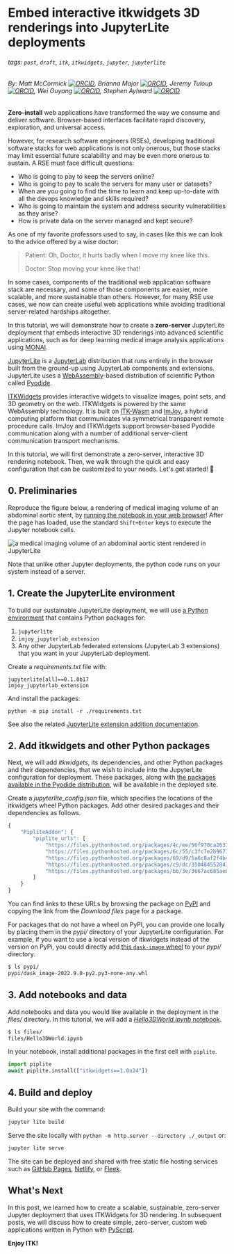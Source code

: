 # Embed interactive itkwidgets 3D renderings into JupyterLite deployments 

###### tags: `post`, `draft`, `itk`, `itkwidgets`, `jupyter`, `jupyterlite`

###### By: Matt McCormick [![ORCID](https://info.orcid.org/wp-content/uploads/2020/12/orcid_16x16.gif)](https://orcid.org/0000-0001-9475-3756), Brianna Major [![ORCID](https://info.orcid.org/wp-content/uploads/2020/12/orcid_16x16.gif)](https://orcid.org/0000-0003-4968-5701), Jeremy Tuloup [![ORCID](https://info.orcid.org/wp-content/uploads/2020/12/orcid_16x16.gif)](), Wei Ouyang [![ORCID](https://info.orcid.org/wp-content/uploads/2020/12/orcid_16x16.gif)](https://orcid.org/0000-0002-0291-926x), Stephen Aylward [![ORCID](https://info.orcid.org/wp-content/uploads/2020/12/orcid_16x16.gif)](https://orcid.org/0000-0002-7862-8856)

**Zero-install** web applications have transformed the way we consume and deliver software. Browser-based interfaces facilitate rapid discovery, exploration, and universal access.

However, for research software engineers (RSEs), developing traditional software stacks for web applications is not only onerous, but those stacks may limit essential future scalability and may be even more onerous to sustain. A RSE must face difficult questions:

- Who is going to pay to keep the servers online?
- Who is going to pay to scale the servers for many user or datasets?
- When are you going to find the time to learn and keep up-to-date with all the devops knowledge and skills required?
- Who is going to maintain the system and address security vulnerabilities as they arise?
- How is private data on the server managed and kept secure?

As one of my favorite professors used to say, in cases like this we can look to the advice offered by a wise doctor:

> Patient: Oh, Doctor, it hurts badly when I move my knee like this.
> 
> Doctor: Stop moving your knee like that!

In some cases, components of the traditional web application software stack are necessary, and some of those components are easier, more scalable, and more sustainable than others. However, for many RSE use cases, we now can create useful web applications while avoiding traditional server-related hardships altogether.

In this tutorial, we will demonstrate how to create a **zero-server** JupyterLite deployment that embeds interactive 3D renderings into advanced scientific applications, such as for deep learning medical image analysis applications using [MONAI](https://monai.io). 

[JupyterLite](https://jupyterlite.readthedocs.io/en/latest/) is a [JupyterLab](https://jupyter.org) distribution that runs entirely in the browser built from the ground-up using JupyterLab components and extensions. JupyterLite uses a [WebAssembly](webassembly.org)-based distribution of scientific Python called [Pyodide](https://pyodide.org/en/stable/).

[ITKWidgets](https://itkwidgets.readthedocs.io/) provides interactive widgets to visualize images, point sets, and 3D geometry on the web. ITKWidgets is powered by the same WebAssembly technology. It is built on [ITK-Wasm](https://wasm.itk.org) and [ImJoy](https://imjoy.io/), a hybrid computing platform that communicates via symmetrical transparent remote procedure calls. ImJoy and ITKWidgets support browser-based Pyodide communication along with a number of additional server-client communication transport mechanisms.

In this tutorial, we will first demonstrate a zero-server, interactive 3D rendering notebook. Then, we walk through the quick and easy configuration that can be customized to your needs.  Let's get started! 🚀

## 0. Preliminaries

Reproduce the figure below, a rendering of medical imaging volume of an abdominal aortic stent, by [running the notebook in your web browser](https://jupyterlite-itkwidgets-config-post.netlify.app/lab/index.html?path=Hello3DWorld.ipynb)! After the page has loaded, use the standard `Shift+Enter` keys to execute the Jupyter notebook cells.

![a medical imaging volume of an abdominal aortic stent rendered in JupyterLite](https://i.imgur.com/8VilXUN.gif)

Note that unlike other Jupyter deployments, the python code runs on your system instead of a server.

## 1. Create the JupyterLite environment

To build our sustainable JupyterLite deployment, we will use [a Python environment](https://github.com/conda-forge/miniforge) that contains Python packages for:

1. `jupyterlite`
2. `imjoy_jupyterlab_extension`
3. Any other JupyterLab federated extensions (JupyterLab 3 extensions) that you want in your JupyterLab deployment.

Create a *requirements.txt* file with:

```
jupyterlite[all]==0.1.0b17
imjoy_jupyterlab_extension
```

And install the packages:

```shell
python -m pip install -r ./requirements.txt
```

See also the related [JupyterLite extension addition documentation](https://jupyterlite.readthedocs.io/en/latest/howto/configure/simple_extensions.html).

## 2. Add itkwidgets and other Python packages

Next, we will add *itkwidgets*, its dependencies, and other Python packages and their dependencies, that we wish to include into the JupyterLite configuration for deployment. These packages, along with [the packages available in the Pyodide distribution](https://github.com/pyodide/pyodide/tree/main/packages), will be available in the deployed site.

Create a *jupyterlite_config.json* file, which specifies the locations of the itkwidgets wheel Python packages. Add other desired packages and their dependencies as follows.

```js 
{
    "PipliteAddon": {
        "piplite_urls": [
            "https://files.pythonhosted.org/packages/4c/ee/56f970ca26375176d3e4885f58471a12d5a6794bcefe8ad0ccb8d7158ca3/itkwasm-1.0b82-py3-none-any.whl",
            "https://files.pythonhosted.org/packages/6c/55/c3fc7e2b9671d15f0c0becdcb9fad6c330172988744ad6eaa17b71bace88/imjoy_rpc-0.5.16-py3-none-any.whl",
            "https://files.pythonhosted.org/packages/69/d9/5a6c8af2f4b4f49a809ae316ae4c12937d7dfda4e5b2f9e4167df5f15c0e/imjoy_utils-0.1.2-py3-none-any.whl",
            "https://files.pythonhosted.org/packages/c9/dc/3504845528418aff0b71f4b622bb0e8e12adec2d8f2c1ba21d695b9ac6e6/itkwidgets-1.0a24-py3-none-any.whl",
            "https://files.pythonhosted.org/packages/bb/3e/3667ac685ae83887b874896bcb55584797ba6b52a292df3e4b37736a9610/ngff_zarr-0.1.6-py3-none-any.whl"
        ]
    }
}
```

You can find links to these URLs by browsing the package on [PyPI](https://pypi.org) and copying the link from the *Download files* page for a package.

For packages that do not have a wheel on PyPI, you can provide one locally by placing them in the *pypi/* directory of your JupyterLite configuration. For example, if you want to use a local version of itkwidgets instead of the version on PyPi, you could directly add [this `dask-image` wheel](https://github.com/InsightSoftwareConsortium/itkwidgets/raw/2baa8ec865d4c08a4749cc468579742448e524c7/docs/jupyterlite/pypi/dask_image-2022.9.0-py2.py3-none-any.whl) to your *pypi/* directory.

```sh
$ ls pypi/
pypi/dask_image-2022.9.0-py2.py3-none-any.whl
```

## 3. Add notebooks and data

Add notebooks and data you would like available in the deployment in the *files/* directory. In this tutorial, we will add a [*Hello3DWorld.ipynb* notebook](https://github.com/InsightSoftwareConsortium/itkwidgets/raw/2baa8ec865d4c08a4749cc468579742448e524c7/docs/jupyterlite/files/Hello3DWorld.ipynb).

```sh
$ ls files/
files/Hello3DWorld.ipynb
```

In your notebook, install additional packages in the first cell with `piplite`.

```python
import piplite
await piplite.install(["itkwidgets==1.0a24"])
```

## 4. Build and deploy

Build your site with the command:

```sh
jupyter lite build
```

Serve the site locally with `python -m http.server --directory ./_output` or:

```sh
jupyter lite serve
```

The site can be deployed and shared with free static file hosting services such as [GitHub Pages](https://jupyterlite.readthedocs.io/en/latest/quickstart/deploy.html), [Netlify](https://jupyterlite.readthedocs.io/en/latest/howto/deployment/vercel-netlify.html), or [Fleek](https://fleek.co/).

## What's Next

In this post, we learned how to create a scalable, sustainable, zero-server Jupyter deployment that uses ITKWidgets for 3D rendering. In subsequent posts, we will discuss how to create simple, zero-server, custom web applications written in Python with [PyScript](https://pyscript.net/).

**Enjoy ITK!**
